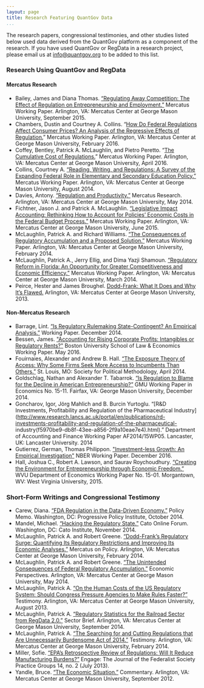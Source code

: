 ```yaml
---
layout: page
title: Research Featuring QuantGov Data
...
```


The research papers, congressional testimonies, and other studies listed below used data derived from the QuantGov platform as a
component of the research. If you have used QuantGov or RegData in a research project, please email us at <info@quantgov.org> to be added to this list.

### Research Using QuantGov and RegData

#### Mercatus Research
-   Bailey, James and Diana Thomas. [“Regulating Away Competition: The
    Effect of Regulation on Entrepreneurship and
    Employment.”](http://mercatus.org/publication/regulating-away-competition-effect-regulation-entrepreneurship-and-employment)
    Mercatus Working Paper. Arlington, VA: Mercatus Center at George
    Mason University, September 2015.
-   Chambers, Dustin and Courtney A. Collins. “[How Do Federal
    Regulations Affect Consumer Prices? An Analysis of the Regressive
    Effects
    of Regulation.](http://mercatus.org/sites/default/files/Chambers-How-Regs-Affect-Prices-v2.pdf)”
    Mercatus Working Paper. Arlington, VA: Mercatus Center at George
    Mason University, February 2016.
-   Coffey, Bentley, Patrick A. McLaughlin, and Pietro Peretto. “[The
    Cumulative Cost
    of Regulations.](http://mercatus.org/sites/default/files/Coffey-Cumulative-Cost-Regs-v3.pdf)”
    Mercatus Working Paper. Arlington, VA: Mercatus Center at George
    Mason University, April 2016.
-   Collins, Courtney A. [“Reading, Writing, and Regulations: A Survey
    of the Expanding Federal Role in Elementary and Secondary Education
    Policy.”](http://mercatus.org/publication/reading-writing-and-regulations-survey-expanding-federal-role-elementary-and-secondary)
    Mercatus Working Paper. Arlington, VA: Mercatus Center at George
    Mason University, August 2014.
-   Davies, Antony. [“Regulation and
    Productivity.”](http://mercatus.org/publication/regulation-and-productivity)
    Mercatus Research. Arlington, VA: Mercatus Center at George Mason
    University, May 2014.
-   Fichtner, Jason J. and Patrick A. McLaughlin. [“Legislative Impact
    Accounting: Rethinking How to Account for Policies’ Economic Costs
    in the Federal Budget
    Process.”](http://mercatus.org/publication/legislative-impact-accounting-rethinking-how-account-policies-economic-costs-federal)
    Mercatus Working Paper. Arlington, VA: Mercatus Center at George
    Mason University, June 2015.
-   McLaughlin, Patrick A. and Richard Williams. [“The Consequences of
    Regulatory Accumulation and a Proposed
    Solution.”](http://mercatus.org/publication/consequences-regulatory-accumulation-and-proposed-solution)
    Mercatus Working Paper. Arlington, VA: Mercatus Center at George
    Mason University, February 2014.
-   McLaughlin, Patrick A., Jerry Ellig, and Dima Yazji Shamoun.
    [“Regulatory Reform in Florida: An Opportunity for Greater
    Competitiveness and Economic
    Efficiency.”](http://mercatus.org/publication/regulatory-reform-florida-opportunity-greater-competitiveness-and-economic-efficiency)
    Mercatus Working Paper. Arlington, VA: Mercatus Center at George
    Mason University, March 2014.
-   Peirce, Hester and James Broughel. [Dodd-Frank: What It Does and Why
    It’s Flawed.]() Arlington, VA: Mercatus Center at George Mason
    University, 2013.

#### Non-Mercatus Research
-   Barrage, Lint. [“Is Regulatory Rulemaking State-Contingent? An
    Empirical Analysis.”](http://lintbarrage.com/research)
    Working Paper. December 2014.
-   Bessen, James. ["Accounting for Rising Corporate Profits: 
    Intangibles or Regulatory Rents?"](http://www.bu.edu/law/files/2016/05/Accounting-for-Rising-Corporate-Profits.pdf)
    Boston University School of Law & Economics Working Paper. May 2016. 
-   Fouirnaies, Alexander and Andrew B. Hall. [“The Exposure Theory of
    Access: Why Some Firms Seek More Access to Incumbents Than
    Others.”](http://polmeth.wustl.edu/media/Paper/FouirnaiesHallRegulation.pdf) St.
    Louis, MO: Society for Political Methodology, April 2014.
-   Goldschlag, Nathan and Alexander T. Tabarrok. [“Is Regulation to
    Blame for the Decline in American
    Entrepreneurship?”](http://papers.ssrn.com/sol3/papers.cfm?abstract_id=2559803)
    GMU Working Paper in Economics No. 15-11. Fairfax, VA: George Mason
    University, December 2014.
-   Goncharov, Igor, Jörg Mahlich and B. Burcin Yurtoglu. “[R&D
    Investments, Profitability and Regulation of the Pharmaceutical
    Industry](http://www.research.lancs.ac.uk/portal/en/publications/rd-investments-profitability-and-regulation-of-the-pharmaceutical-     industry(f5970be9-db8f-43ee-a856-2f9a10eae7e4).html).”
    Department of Accounting and Finance Working Paper AF2014/15WP05.
    Lancaster, UK: Lancaster University. 2014
-   Gutierrez, German, Thomas Philippon. ["Investment-less Growth:
    An Empirical Investigation"](http://www.nber.org/papers/w22897)
    NBER Working Paper. December 2016.
-   Hall, Joshua C., Robert A. Lawson, and Saurav Roychoudhury.
    [“Creating the Environment for Entrepreneurship through Economic
    Freedom.”](http://www.be.wvu.edu/phd_economics/pdf/15-01.pdf) WVU
    Department of Economics Working Paper No. 15-01. Morgantown, WV:
    West Virginia University, 2015.


### Short-Form Writings and Congressional Testimony

-   Carew, Diana. [“FDA Regulation in the Data-Driven
    Economy.”](http://www.progressivepolicy.org/wp-content/uploads/2014/10/2014.10-Carew_FDA-Regulation-in-the-Data-Driven-Economy.pdf)
    Policy Memo. Washington, DC: Progressive Policy Institute,
    October 2014.
-   Mandel, Michael. [“Hacking the Regulatory
    State.”](http://www.cato.org/publications/cato-online-forum/hacking-regulatory-state)
    Cato Online Forum. Washington, DC: Cato Institute, November 2014.
-   McLaughlin, Patrick A. and Robert Greene. [“Dodd-Frank’s Regulatory
    Surge: Quantifying Its Regulatory Restrictions and Improving Its
    Economic
    Analyses.”](http://mercatus.org/publication/dodd-frank-s-regulatory-surge-quantifying-its-regulatory-restrictions-and-improving-its)
    Mercatus on Policy. Arlington, VA: Mercatus Center at George Mason
    University, February 2014.
-   McLaughlin, Patrick A. and Robert Greene. [“The Unintended
    Consequences of Federal Regulatory
    Accumulation.”](http://mercatus.org/publication/unintended-consequences-federal-regulatory-accumulation)
    Economic Perspectives. Arlington, VA: Mercatus Center at George
    Mason University, May 2014.
-   McLaughlin, Patrick A. [“On the Human Costs of the US Regulatory
    System: Should Congress Pressure Agencies to Make Rules
    Faster?”](http://mercatus.org/publication/human-costs-us-regulatory-system-should-congress-pressure-agencies-make-rules-faster) Testimony.
    Arlington, VA: Mercatus Center at George Mason University,
    August 2013.
-   McLaughlin, Patrick A. [“Regulatory Statistics for the Railroad
    Sector from RegData
    2.0.”](http://mercatus.org/publication/regulatory-statistics-railroad-sector-regdata-20)
    Sector Brief. Arlington, VA: Mercatus Center at George Mason
    University, September 2014.
-   McLaughlin, Patrick A. [“The Searching for and Cutting Regulations
    that Are Unnecessarily Burdensome Act of
    2014.”](http://mercatus.org/publication/searching-and-cutting-regulations-are-unnecessarily-burdensome-act-2014) Testimony.
    Arlington, VA: Mercatus Center at George Mason University,
    February 2014.
-   Miller, Sofie. [“EPA’s Retrospective Review of Regulations: Will It
    Reduce Manufacturing
    Burdens?”](http://www.fed-soc.org/publications/detail/epas-retrospective-review-of-regulations-will-it-reduce-manufacturing-burdens)
    Engage: The Journal of the Federalist Society Practice Groups
    14, no. 2 (July 2013).
-   Yandle, Bruce. [“The Economic
    Situation.”](http://mercatus.org/publication/economic-situation-september-2012) Commentary.
    Arlington, VA: Mercatus Center at George Mason University,
    September 2012.
